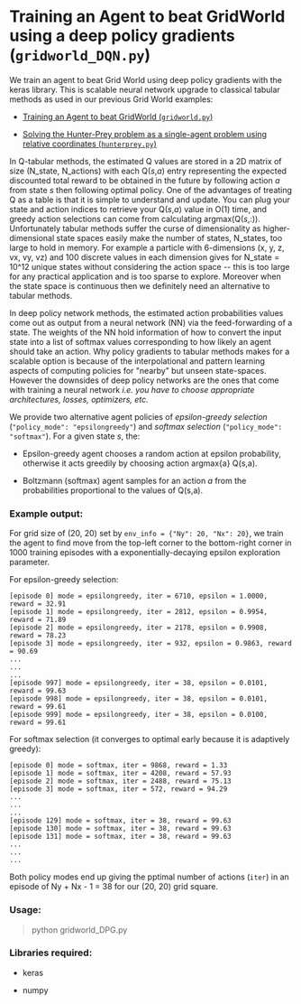 # Training an Agent to beat GridWorld using a deep policy gradients (`gridworld_DQN.py`)

We train an agent to beat Grid World using deep policy gradients with the keras library. This is scalable neural network upgrade to classical tabular methods as used in our previous Grid World examples:

* [Training an Agent to beat GridWorld (`gridworld.py`)](https://github.com/ankonzoid/Deep-Reinforcement-Learning-Tutorials/blob/master/gridworld)

* [Solving the Hunter-Prey problem as a single-agent problem using relative coordinates (`hunterprey.py`)](https://github.com/ankonzoid/Deep-Reinforcement-Learning-Tutorials/blob/master/hunterprey)

In Q-tabular methods, the estimated Q values are stored in a 2D matrix of size (N_state, N_actions) with each Q(*s*,*a*) entry representing the expected discounted total reward to be obtained in the future by following action *a* from state *s* then following optimal policy. One of the advantages of treating Q as a table is that it is simple to understand and update. You can plug your state and action indices to retrieve your Q(*s*,*a*) value in O(1) time, and greedy action selections can come from calculating argmax(Q(*s*,:)). Unfortunately tabular methods suffer the curse of dimensionality as higher-dimensional state spaces easily make the number of states, N_states, too large to hold in memory. For example a particle with 6-dimensions (x, y, z, vx, vy, vz) and 100 discrete values in each dimension gives for N_state = 10^12 unique states without considering the action space -- this is too large for any practical application and is too sparse to explore. Moreover when the state space is continuous then we definitely need an alternative to tabular methods.

In deep policy network methods, the estimated action probabilities values come out as output from a neural network (NN) via the feed-forwarding of a state. The weights of the NN hold information of how to convert the input state into a list of softmax values corresponding to how likely an agent should take an action. Why policy gradients to tabular methods makes for a scalable option is because of the interpolational and pattern learning aspects of computing policies for "nearby" but unseen state-spaces. However the downsides of deep policy networks are the ones that come with training a neural network *i.e. you have to choose appropriate architectures, losses, optimizers, etc.*

We provide two alternative agent policies of *epsilon-greedy selection* (`"policy_mode": "epsilongreedy"`) and *softmax selection* (`"policy_mode": "softmax"`). For a given state *s*, the:

* Epsilon-greedy agent chooses a random action at epsilon probability, otherwise it acts greedily by choosing action argmax{a} Q(s,a).

* Boltzmann (softmax) agent samples for an action *a* from the probabilities proportional to the values of Q(s,a). 

### Example output:

For grid size of (20, 20) set by `env_info = {"Ny": 20, "Nx": 20}`, we train the agent to find move from the top-left corner to the bottom-right corner in 1000 training episodes with a exponentially-decaying epsilon exploration parameter. 

For epsilon-greedy selection:

```
[episode 0] mode = epsilongreedy, iter = 6710, epsilon = 1.0000, reward = 32.91
[episode 1] mode = epsilongreedy, iter = 2812, epsilon = 0.9954, reward = 71.89
[episode 2] mode = epsilongreedy, iter = 2178, epsilon = 0.9908, reward = 78.23
[episode 3] mode = epsilongreedy, iter = 932, epsilon = 0.9863, reward = 90.69
...
...
...
[episode 997] mode = epsilongreedy, iter = 38, epsilon = 0.0101, reward = 99.63
[episode 998] mode = epsilongreedy, iter = 38, epsilon = 0.0101, reward = 99.61
[episode 999] mode = epsilongreedy, iter = 38, epsilon = 0.0100, reward = 99.61
```

For softmax selection (it converges to optimal early because it is adaptively greedy):

```
[episode 0] mode = softmax, iter = 9868, reward = 1.33
[episode 1] mode = softmax, iter = 4208, reward = 57.93
[episode 2] mode = softmax, iter = 2488, reward = 75.13
[episode 3] mode = softmax, iter = 572, reward = 94.29
...
...
...
[episode 129] mode = softmax, iter = 38, reward = 99.63
[episode 130] mode = softmax, iter = 38, reward = 99.63
[episode 131] mode = softmax, iter = 38, reward = 99.63
...
...
...
```

Both policy modes end up giving the pptimal number of actions (`iter`) in an episode of Ny + Nx - 1 = 38 for our (20, 20) grid square.

### Usage:

> python gridworld_DPG.py

### Libraries required:

* keras

* numpy
